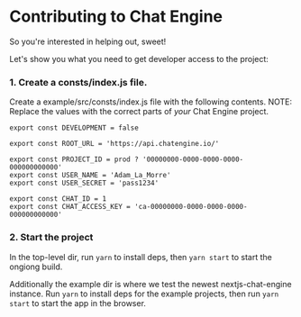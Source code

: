 # Contributing to Chat Engine

So you're interested in helping out, sweet!

Let's show you what you need to get developer access to the project:

### 1. Create a consts/index.js file.

Create a example/src/consts/index.js file with the following contents. NOTE: Replace the values with the correct parts of _your_ Chat Engine project.

```
export const DEVELOPMENT = false

export const ROOT_URL = 'https://api.chatengine.io/'

export const PROJECT_ID = prod ? '00000000-0000-0000-0000-000000000000'
export const USER_NAME = 'Adam_La_Morre'
export const USER_SECRET = 'pass1234'

export const CHAT_ID = 1
export const CHAT_ACCESS_KEY = 'ca-00000000-0000-0000-0000-000000000000'

```

### 2. Start the project

In the top-level dir, run `yarn` to install deps, then `yarn start` to start the ongiong build.

Additionally the example dir is where we test the newest nextjs-chat-engine instance. Run `yarn` to install deps for the example projects, then run `yarn start` to start the app in the browser.

<!-- ### Bonus: YouTube video

You can also check out [this YouTube video](https://youtube.com) for a personalized, conversational tutorial on how to help. -->

